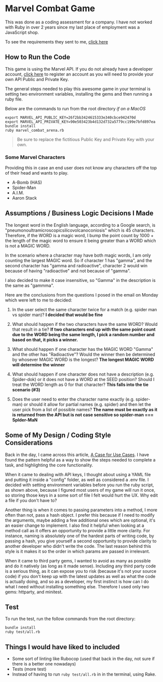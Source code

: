 # Marvel Combat Game

This was done as a coding assessment for a company. I have not worked with Ruby in over 2 years since my last place of employment was a JavaScript shop.

To see the requirements they sent to me, [click here](./docs/requirements.md)

## How to Run the Code

This game is using the Marvel API. If you do not already have a developer account, [click here](https://developer.marvel.com/) to register an account as you will need to provide your own API Public and Private Key.

The general steps needed to play this awesome game in your terminal is setting two environment variables, installing the gems and then running a ruby file.

Below are the commands to run from the root directory _if on a MacOS_

```terminal
export MARVEL_API_PUBLIC_KEY=26f2bb3424615333e340cbce942470d
export MARVEL_API_PRIVATE_KEY=90e503423b4d132d732a5779cc199e7bfd897ea
bundle install
ruby marvel_combat_arena.rb
```

> Be sure to replace the fictitious Public Key and Private Key with your own.

### Some Marvel Characters

Providing this in case an end user does not know any characters off the top of their head and wants to play.

- A-Bomb (HAS)
- Spider-Man
- A.I.M.
- Aaron Stack

## Assumptions / Business Logic Decisions I Made

The longest word in the English language, according to a Google search, is "pneumonoultramicroscopicsilicovolcanoconiosis" which is 45 characters.
Therefore, if the WORD is a magic word, I bump the point count by 1000 + the length of the magic word to ensure it being greater than a WORD which is not a MAGIC WORD.

In the scenario where a character may have both magic words, I am only counting the largest MAGIC word. So if character 1 has "gamma", and the second character has "gamma and radioactive", character 2 would win because of having "radioactive" and not because of "gamma".

I also decided to make it case insensitive, so "Gamma" in the description is the same as "gammma".

Here are the conclusions from the questions I posed in the email on Monday which were left to me to decided:

1. In the user select the same character twice for a match (e.g. spider man vs spider man)? **I decided that would be fine**

2. What should happen if the two characters have the same WORD? Would that result in a tie? **If two characters end up with the same point count due to the WORD being the same length, I pick a random number and based on that, it picks a winner.**

3. What should happen if one character has the MAGIC WORD "Gamma" and the other has "Radioactive"? Would the winner then be determined by whosever MAGIC WORD is the longest? **The longest MAGIC WORD will determine the winner**

4. What should happen if one character does not have a description (e.g. Spider-dok) or it does not have a WORD at the SEED position? Should I treat the WORD length as 0 for that character? **This falls into the tie scenario (#3)**

5. Does the user need to enter the character name exactly (e.g. spider-man) or should it allow for partial names (e.g. spider) and then let the user pick from a list of possible names? **The name must be exactly as it is returned from the API but is not case sensitive so spider-man === SpIder-MaN**

## Some of My Design / Coding Style Considerations

Back in the day, I came across this article, [A Case for Use Cases](https://webuild.envato.com/blog/a-case-for-use-cases/). I have found the pattern helpful as a way to show the steps needed to complete a task, and highlighting the core functionality.

When it came to dealing with API keys, I thought about using a YAML file and putting it inside a "config" folder, as well as considered a .env file. I decided with setting environment variables before you run the ruby script, as shown above, because I figured most users of my game will run it once, so storing those keys in a some sort of file I felt would hurt the UX. Why edit a file if you don't have to?

Another thing is when it comes to passing parameters into a method, I more often than not, pass a hash object. I prefer this because if I need to modify the arguments, maybe adding a few additional ones which are optional, it's an easier change to implement. I also find it helpful when looking at a method call as it offers an opportunity to provide a little more clarity. For instance, naming is absolutely one of the hardest parts of writing code, by passing a hash, you give yourself a second opportunity to provide clarity to another developer who didn't write the code. The last reason behind this style is it makes it so the order in which params are passed in irrelevant.

When it came to third party gems, I wanted to avoid as many as possible and do it natively (as long as it made sense). Including any third party code is a serious thing, as it can expose you to risk (because it's not your source code) if you don't keep up with the latest updates as well as what the code is actually doing, and so as a developer, my first instinct is how can I do what I need without installing something else. Therefore I used only two gems: httparty, and minitest.

## Test

To run the test, run the follow commands from the root directory:

```terminal
bundle install
ruby test/all.rb
```

## Things I would have liked to included

- Some sort of linting like Rubocop (used that back in the day, not sure if there is a better one nowadays)
- Tests (more test)
- Instead of having to run `ruby test/all.rb` in in the terminal, using Rake.
